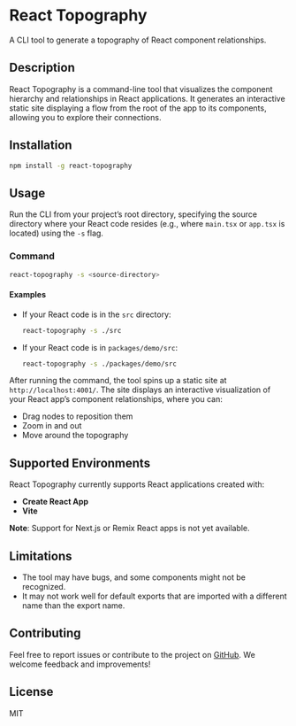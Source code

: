 # React Topography

A CLI tool to generate a topography of React component relationships.

## Description

React Topography is a command-line tool that visualizes the component hierarchy and relationships in React applications. It generates an interactive static site displaying a flow from the root of the app to its components, allowing you to explore their connections.

## Installation

```bash
npm install -g react-topography
```

## Usage

Run the CLI from your project’s root directory, specifying the source directory where your React code resides (e.g., where `main.tsx` or `app.tsx` is located) using the `-s` flag.

### Command

```bash
react-topography -s <source-directory>
```

#### Examples

- If your React code is in the `src` directory:

  ```bash
  react-topography -s ./src
  ```

- If your React code is in `packages/demo/src`:
  ```bash
  react-topography -s ./packages/demo/src
  ```

After running the command, the tool spins up a static site at `http://localhost:4001/`. The site displays an interactive visualization of your React app’s component relationships, where you can:

- Drag nodes to reposition them
- Zoom in and out
- Move around the topography

## Supported Environments

React Topography currently supports React applications created with:

- **Create React App**
- **Vite**

**Note**: Support for Next.js or Remix React apps is not yet available.

## Limitations

- The tool may have bugs, and some components might not be recognized.
- It may not work well for default exports that are imported with a different name than the export name.

## Contributing

Feel free to report issues or contribute to the project on [GitHub](https://github.com/your-repo/react-topography). We welcome feedback and improvements!

## License

MIT
